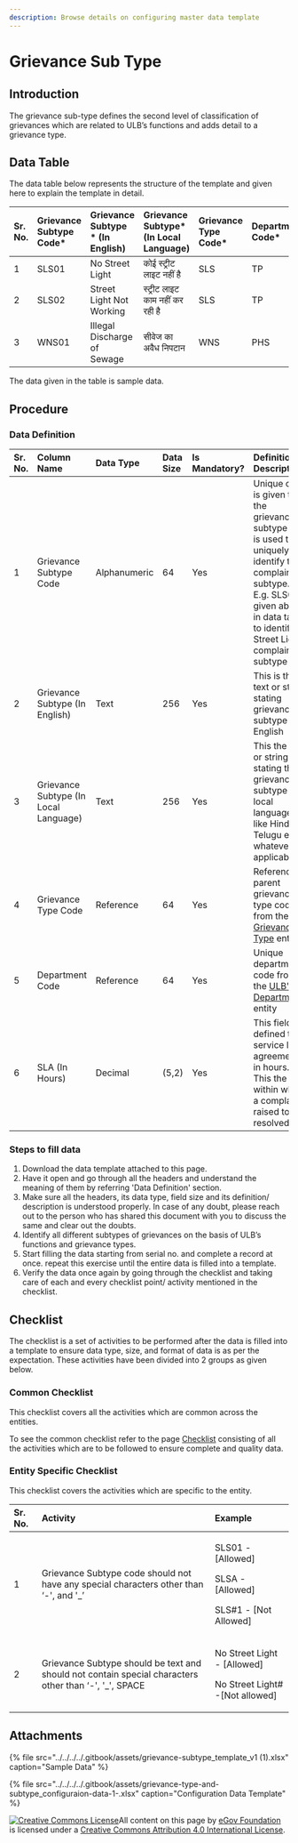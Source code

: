 ```yaml
---
description: Browse details on configuring master data template
---
```


# Grievance Sub Type

## Introduction <a id="introduction"></a>

The grievance sub-type defines the second level of classification of grievances which are related to ULB’s functions and adds detail to a grievance type.

## Data Table <a id="data-table"></a>

The data table below represents the structure of the template and given here to explain the template in detail.

| Sr. No. | Grievance Subtype Code\* | Grievance Subtype \* \(In English\) | Grievance Subtype\* \(In Local Language\) | Grievance Type Code\* | Department Code\* | SLA\* \(In Hours\) |
| :--- | :--- | :--- | :--- | :--- | :--- | :--- |
| 1 | SLS01 | No Street Light | कोई स्ट्रीट लाइट नहीं है | SLS | TP | 48 |
| 2 | SLS02 | Street Light Not Working | स्ट्रीट लाइट काम नहीं कर रही है | SLS | TP | 48 |
| 3 | WNS01 | Illegal Discharge of Sewage | सीवेज का अवैध निपटान | WNS | PHS | 48 |

The data given in the table is sample data.

## Procedure <a id="procedure"></a>

### Data Definition <a id="data-definition"></a>

| Sr. No. | Column Name | Data Type | Data Size | Is Mandatory? | Definition/ Description |
| :--- | :--- | :--- | :--- | :--- | :--- |
| 1 | Grievance Subtype Code | Alphanumeric | 64 | Yes | Unique code is given to the grievance subtype and is used to uniquely identify the complaint subtype. E.g. SLS01 given above in data table to identify Street Lights complaint subtype |
| 2 | Grievance Subtype \(In English\) | Text | 256 | Yes | This is the text or string stating grievance subtype in English |
| 3 | Grievance Subtype \(In Local Language\) | Text | 256 | Yes | This the text or string stating the grievance subtype in local language like Hindi, Telugu etc. whatever is applicable |
| 4 | Grievance Type Code | Reference | 64 | Yes | Reference to parent grievance type code from the[ Grievance Type](grievance-type.md) entity |
| 5 | Department Code | Reference | 64 | Yes | Unique department code from the [ULB's Departments](https://docs.digit.org/install-digit/configuring-master-data-templates/environment-setup/state-level-setup/ulb-departments) entity |
| 6 | SLA \(In Hours\) | Decimal | \(5,2\) | Yes | This field defined the service level agreements in hours. This the time within which a complaint raised to be resolved |

### Steps to fill data <a id="steps-to-fill-data"></a>

1. Download the data template attached to this page.
2. Have it open and go through all the headers and understand the meaning of them by referring 'Data Definition' section.
3. Make sure all the headers, its data type, field size and its definition/ description is understood properly. In case of any doubt, please reach out to the person who has shared this document with you to discuss the same and clear out the doubts.
4. Identify all different subtypes of grievances on the basis of ULB’s functions and grievance types.
5. Start filling the data starting from serial no. and complete a record at once. repeat this exercise until the entire data is filled into a template.
6. Verify the data once again by going through the checklist and taking care of each and every checklist point/ activity mentioned in the checklist.

## Checklist <a id="checklist"></a>

The checklist is a set of activities to be performed after the data is filled into a template to ensure data type, size, and format of data is as per the expectation. These activities have been divided into 2 groups as given below.

### Common Checklist <a id="common-checklist"></a>

This checklist covers all the activities which are common across the entities.

To see the common checklist refer to the page [Checklist](https://docs.digit.org/install-digit/configuring-master-data-templates/module-setup/untitled-1/checklist) consisting of all the activities which are to be followed to ensure complete and quality data.

### Entity Specific Checklist <a id="entity-specific-checklist"></a>

This checklist covers the activities which are specific to the entity.

<table>
  <thead>
    <tr>
      <th style="text-align:left">Sr. No.</th>
      <th style="text-align:left">Activity</th>
      <th style="text-align:left">Example</th>
    </tr>
  </thead>
  <tbody>
    <tr>
      <td style="text-align:left">1</td>
      <td style="text-align:left">Grievance Subtype code should not have any special characters other than
        &#x2018;-&apos;, and &apos;_&#x2019;</td>
      <td style="text-align:left">
        <p>SLS01 - [Allowed]</p>
        <p>SLSA - [Allowed]</p>
        <p>SLS#1 - [Not Allowed]</p>
      </td>
    </tr>
    <tr>
      <td style="text-align:left">2</td>
      <td style="text-align:left">Grievance Subtype should be text and should not contain special characters
        other than &#x2018;-&apos;, &apos;_&apos;, SPACE</td>
      <td style="text-align:left">
        <p>No Street Light - [Allowed]</p>
        <p>No Street Light# -[Not allowed]</p>
      </td>
    </tr>
  </tbody>
</table>

## Attachments <a id="attachments"></a>

{% file src="../../../../.gitbook/assets/grievance-subtype\_template\_v1 \(1\).xlsx" caption="Sample Data" %}

{% file src="../../../../.gitbook/assets/grievance-type-and-subtype\_configuraion-data-1-.xlsx" caption="Configuration Data Template" %}



 [![Creative Commons License](https://i.creativecommons.org/l/by/4.0/80x15.png)](http://creativecommons.org/licenses/by/4.0/)All content on this page by [eGov Foundation ](https://egov.org.in/)is licensed under a [Creative Commons Attribution 4.0 International License](http://creativecommons.org/licenses/by/4.0/).

